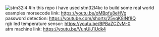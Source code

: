 
![stm32l4](https://user-images.githubusercontent.com/77383748/181996752-e4de45c0-1fac-439f-bd50-d307b4c15a3b.jpeg)
#In this repo i have used stm32l4kc to build some real world examples 
morsecode link: https://youtu.be/oMBpfu8eHVg  <br />
password detection: https://youtube.com/shorts/25vqK8lNf8Q <br />
rgb led temperature sensor: https://youtu.be/BPBaZCZvM-0 <br />
atm machine link: https://youtu.be/VunUlJ1Udk4 <br />
